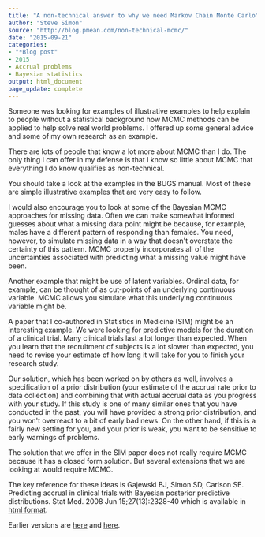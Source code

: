 ```yaml
---
title: "A non-technical answer to why we need Markov Chain Monte Carlo"
author: "Steve Simon"
source: "http://blog.pmean.com/non-technical-mcmc/"
date: "2015-09-21"
categories:
- "*Blog post"
- 2015
- Accrual problems
- Bayesian statistics
output: html_document
page_update: complete
---
```


Someone was looking for examples of illustrative examples to help explain to people without a statistical background how MCMC methods can be applied to help solve real world problems. I offered up some general advice and some of my own research as an example.

<!---More--->

There are lots of people that know a lot more about MCMC than I do. The only thing I can offer in my defense is that I know so little about MCMC that everything I do know qualifies as non-technical.

You should take a look at the examples in the BUGS manual. Most of these are simple illustrative examples that are very easy to follow.

I would also encourage you to look at some of the Bayesian MCMC approaches for missing data. Often we can make somewhat informed guesses about what a missing data point might be because, for example, males have a different pattern of responding than females. You need, however, to simulate missing data in a way that doesn't overstate the certainty of this pattern. MCMC properly incorporates all of the uncertainties associated with predicting what a missing value might have been.

Another example that might be use of latent variables. Ordinal data, for example, can be thought of as cut-points of an underlying continuous variable. MCMC allows you simulate what this underlying continuous variable might be.

A paper that I co-authored in Statistics in Medicine (SIM) might be an interesting example. We were looking for predictive models for the duration of a clinical trial. Many clinical trials last a lot longer than expected. When you learn that the recruitment of subjects is a lot slower than expected, you need to revise your estimate of how long it will take for you to finish your research study.

Our solution, which has been worked on by others as well, involves a specification of a prior distribution (your estimate of the accrual rate prior to data collection) and combining that with actual accrual data as you progress with your study. If this study is one of many similar ones that you have conducted in the past, you will have provided a strong prior distribution, and you won't overreact to a bit of early bad news. On the other hand, if this is a fairly new setting for you, and your prior is weak, you want to be sensitive to early warnings of problems.

The solution that we offer in the SIM paper does not really require MCMC because it has a closed form solution. But several extensions that we are looking at would require MCMC.

The key reference for these ideas is Gajewski BJ, Simon SD, Carlson SE. Predicting accrual in clinical trials with Bayesian posterior predictive distributions. Stat Med. 2008 Jun 15;27(13):2328-40 which is available in [html format][gaj1].


[gaj1]: http://onlinelibrary.wiley.com/doi/10.1002/sim.3128/abstract


 
Earlier versions are [here][sim1] and [here][sim2].
 
[sim1]: http://blog.pmean.com/non-technical-mcmc/
[sim2]: http://new.pmean.com/non-technical-mcmc/
 
